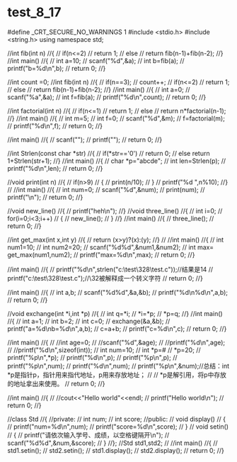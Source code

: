 # test_8_17
#define _CRT_SECURE_NO_WARNINGS 1
#include <stdio.h>
#include <string.h>
using namespace std;



//int fib(int n)
//{
//	if(n<=2)
//		return 1;
//	else
//		return fib(n-1)+fib(n-2);
//}
//int main()
//{
//	int a=10;
//	scanf("%d",&a);
//	int b=fib(a);
//	printf("b=%d\n",b);
//	return 0;
//}

//int count =0;
//int fib(int n)
//{
//	if(n==3);
//	count++;
//	if(n<=2)
//		return 1;
//	else
//		return fib(n-1)+fib(n-2);
//}
//int main()
//{
//	int a=0;
//	scanf("%a",&a);
//	int f=fib(a);
//	printf("%d\n",count);
//	return 0;
//}

//int factorial(int n)
//{
//	if(n<=1)
//		return 1;
//	else
//		return n*factorial(n-1);
//}
//int main()
//{
//	int m=5;
//	int f=0;
//	scanf("%d",&m);
//	f=factorial(m);
//	printf("%d\n",f);
//	return 0;
//}

//int main()
//{
//	scanf("");
//	printf("");
//	return 0;
//}

//int Strlen(const char *str)
//{
//	if(*str=='0')
//		return 0;
//	else return 1+Strlen(str+1);
//}
//int main()
//{
//	char *p="abcde";
//	int len=Strlen(p);
//	printf("%d\n",len);
//	return 0;
//}

//void print(int n)
//{
//	if(n>9)
//	{
//		print(n/10);
//	}
//	printf("%d ",n%10);
//}
//
//int main()
//{
//	int num=0;
//	scanf("%d",&num);
//	print(num);
//	printf("\n");
//	return 0;
//}

//void new_line()
//{
//	printf("heh\n");
//}
//void three_line()
//{
//	int i=0;
//	for(i=0;i<3;i++)
//	{
//		new_line();
//	}
//}
//int main()
//{
//	three_line();
//	return 0;
//}

//int get_max(int x,int y)
//{
//	return (x>y)?(x):(y);
//}
//
//int main()
//{
//	int num1=10;
//	int num2=20;
//	scanf("%d%d",&num1,&num2);
//	int max= get_max(num1,num2);
//	printf("max=%d\n",max);
//	return 0;
//}


//int main()
//{
//	printf("%d\n",strlen("c:\test\328\test.c"));//结果是14
//	printf("c:\test\328\test.c");//\32被解释成一个转义字符
//	return 0;
//}

//int main()
//{
//	int a,b;
//	scanf("%d%d",&a,&b);
//	printf("%d\n%d\n",a,b);
//	return 0;
//}

//void exchange(int *i,int *p)
//{
//	int q=*i;
//	*i=*p;
//	*p=q;
//}
//int main()
//{
//	int a=1;
//	int b=2;
//	int c=0;
//	exchange(&a,&b);
//	printf("a=%d\nb=%d\n",a,b);
//	c=a+b;
//	printf("c=%d\n",c);
//	return 0;
//}

//int main()
//{
//	//int age=0;
//	//scanf("%d",&age);
//	//printf("%d\n",age);
//	//printf("%d\n",sizeof(int));
//	int num=10;
//	int *p=&num;
//	*p=20;
//	printf("%p\n",*p);
//	printf("%d\n",p);
//	printf("%p\n",p);
//	printf("%p\n",num);
//	printf("%d\n",num);
//	printf("%p\n",&num);//总结：int *p是指针p，指针用来指代地址，p用来存放地址；
//						//		*p是解引用，将p中存放的地址拿出来使用。
//	return 0;
//}


//int main()
//{
//	//cout<<"Hello world"<<endl;
//	printf("Hello world\n");
//	return 0;
//}

//class Std
//{
//private:
//	int num;
//	int score;
//public:
//	void display()
//	{
//		printf("num=%d\n",num);
//		printf("score=%d\n",score);
//	}
//	void setin()
//	{
//		printf("请依次输入学号、成绩，以空格键隔开\n");
//		scanf("%d%d",&num,&score);
//	}
//};
//Std std1,std2;
//
//int main()
//{
//	std1.setin();
//	std2.setin();
//	std1.display();
//	std2.display();
//	return 0;
//}

